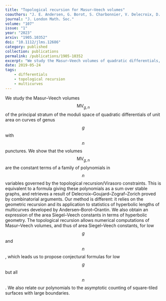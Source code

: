 ```yaml
---
title: "Topological recursion for Masur–Veech volumes"
coauthors: "J. E. Andersen, G. Borot, S. Charbonnier, V. Delecroix, D. Lewański, C. Wheeler"
journal: "J. London Math. Soc."
volume: "107"
issue: "1"
year: "2023"
arxiv: "1905.10352"
doi: "10.1112/jlms.12686"
category: published
collection: publications
permalink: /publications/1905-10352
excerpt: "We study the Masur–Veech volumes of quadratic differentials, showing they correspond to constant terms of polynomials determined by topological recursion/Virasoro constraints."
date: 2019-05-24
tags:
    - differentials
    - topological recursion
    - multicurves
---
```


We study the Masur–Veech volumes $$\mathrm{MV}_{g,n}$$ of the principal stratum of the moduli space of quadratic differentials of unit area on curves of genus $$g$$ with $$n$$ punctures. We show that the volumes $$\mathrm{MV}_{g,n}$$ are the constant terms of a family of polynomials in $$n$$ variables governed by the topological recursion/Virasoro constraints. This is equivalent to a formula giving these polynomials as a sum over stable graphs, and retrieves a result of Delecroix–Goujard–Zograf–Zorich proved by combinatorial arguments. Our method is different: it relies on the geometric recursion and its application to statistics of hyperbolic lengths of multicurves developed by Andersen–Borot–Orantin. We also obtain an expression of the area Siegel–Veech constants in terms of hyperbolic geometry. The topological recursion allows numerical computations of Masur–Veech volumes, and thus of area Siegel–Veech constants, for low $$g$$ and $$n$$, which leads us to propose conjectural formulas for low $$g$$ but all $$n$$. We also relate our polynomials to the asymptotic counting of square-tiled surfaces with large boundaries.